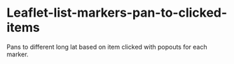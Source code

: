 Leaflet-list-markers-pan-to-clicked-items
=========================================

Pans to different long lat based on item clicked with popouts for each marker.
